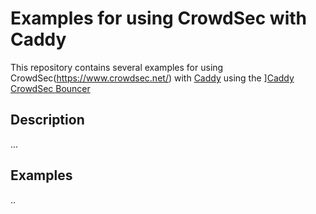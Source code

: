 # Examples for using CrowdSec with Caddy

This repository contains several examples for using CrowdSec(https://www.crowdsec.net/) with [Caddy](https://caddyserver.com/) using the ][Caddy CrowdSec Bouncer](https://github.com/hslatman/caddy-crowdsec-bouncer)


## Description 

...

## Examples 

..